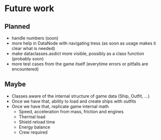 # Future work

## Planned

 - handle numbers (soon)
 - more help in DataNode with navigating tress (as soon as usage makes it clear what is needed)
 - make dataclasses.asdict more visible, possibly as a class function (probably soon)
 - more test cases from the game itself (everytime errors or pitfalls are encountered)

## Maybe

 - Classes aware of the internal structure of game data (Ship, Outfit, ...)
 - Once we have that, ability to load and create ships with outfits
 - Once we have that, replicate game internal math
   - Speed, acceleration from mass, friction and engines
   - Thermal load
   - Shield reload time
   - Energy balance
   - Crew required
